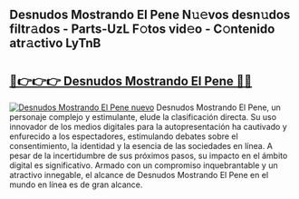 ## Desnudos Mostrando El Pene N𝚞𝚎vos desn𝚞dos filtr𝚊dos - Parts-UzL F𝚘tos vid𝚎o - C𝚘ntenido atr𝚊ctivo LyTnB

# <h2><a href="http://mb5mtk.tromn.icu/?c=Desnudos+Mostrando+El+Pene">🔗👉👉👉 Desnudos Mostrando El Pene 🔗🔗</a></h2>

[![Desnudos Mostrando El Pene nuevo](https://i.imgur.com/pEAQMta.gif)](http://mb5mtk.tromn.icu/?c=Desnudos+Mostrando+El+Pene)
Desnudos Mostrando El Pene, un personaje complejo y estimulante, elude la clasificación directa. Su uso innovador de los medios digitales para la autopresentación ha cautivado y enfurecido a los espectadores, estimulando debates sobre el consentimiento, la identidad y la esencia de las sociedades en línea. A pesar de la incertidumbre de sus próximos pasos, su impacto en el ámbito digital es significativo. Armado con un compromiso inquebrantable y un atractivo innegable, el alcance de Desnudos Mostrando El Pene en el mundo en línea es de gran alcance.
